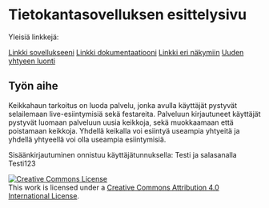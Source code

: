 # Tietokantasovelluksen esittelysivu

Yleisiä linkkejä:

[Linkki sovellukseeni](http://rajaro.users.cs.helsinki.fi/tsoha)
[Linkki dokumentaatiooni](https://github.com/rajaro/Tsoha-Bootstrap/blob/master/doc/dokumentaatio.pdf)
[Linkki eri näkymiin](http://rajaro.users.cs.helsinki.fi/tsoha/yhtyeet)
[Uuden yhtyeen luonti](http://rajaro.users.cs.helsinki.fi/tsoha/yhtye/new)

## Työn aihe

Keikkahaun tarkoitus on luoda palvelu, jonka avulla käyttäjät pystyvät selailemaan live-esiintymisiä sekä festareita. Palveluun kirjautuneet käyttäjät pystyvät luomaan palveluun uusia keikkoja, sekä muokkaamaan että poistamaan keikkoja. Yhdellä keikalla voi esiintyä useampia yhtyeitä ja yhdellä yhtyeellä voi olla useampia esiintymisiä.

Sisäänkirjautuminen onnistuu käyttäjätunnuksella: Testi ja salasanalla Testi123

<a rel="license" href="http://creativecommons.org/licenses/by/4.0/"><img alt="Creative Commons License" style="border-width:0" src="https://i.creativecommons.org/l/by/4.0/88x31.png" /></a><br />This work is licensed under a <a rel="license" href="http://creativecommons.org/licenses/by/4.0/">Creative Commons Attribution 4.0 International License</a>.
